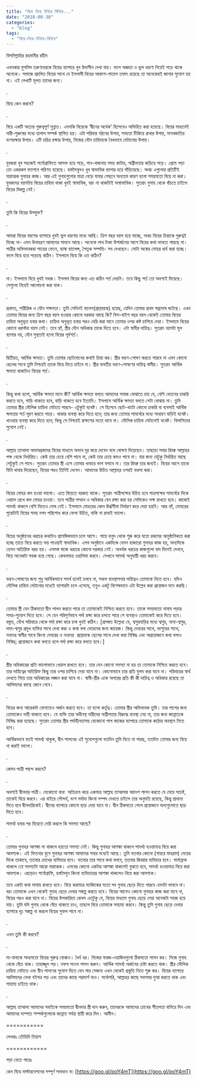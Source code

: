 ```yaml
---
title: "বিয়ে নিয়ে ইনিয়ে বিনিয়ে..."
date: "2018-08-30"
categories: 
  - "blog"
tags: 
  - "বিয়ে-নিয়ে-ইনিয়ে-বিনিয়ে"
---
```


বিসমিল্লাহির রহমানীর রহীম

এখনকার মুসলিম তরুণদেরকে বিয়ের ব্যাপারে খুব উদাসীন দেখা যায়। ফলে অজ্ঞতা ও ভুল ধারণা নিয়েই পড়ে থাকে অনেকে। সমাজে প্রচলিত বিয়ের সাথে যে ইসলামী বিয়ের আকাশ-পাতাল তফাৎ রয়েছে তা অনেকেরই জানার সুযোগ হয় না। এই লেখাটি মূলত তাদের জন্য।

.

বিয়ে কেন করবে?

.

বিয়ে একটি অত্যন্ত গুরুত্বপূর্ণ সুন্নাত। এমনকি বিয়েকে ‘দ্বীনের অর্ধেক’ হিসেবেও অভিহিত করা হয়েছে। বিয়ের মাধ্যমেই নারী-পুরুষের মধ্যে হালাল সম্পর্ক স্থাপিত হয়। এটা পরিবার গঠনের উপায়, সভ্যতা টিকিয়ে রাখার উপায়, মানবজাতির বংশরক্ষার উপায়। এটি চরিত্র রক্ষার উপায়, নিজের যৌন চাহিদাকে বৈধভাবে মেটানোর উপায়।

.

যুবকরা খুব সহজেই পর্নোগ্রাফিতে আসক্ত হয়ে পড়ে, গান-বাজনায় সময় কাটায়, অশ্লীলতায় জড়িয়ে পড়ে। প্রেমে পড়া তো একরকম ফ্যাশনে পরিণত হয়েছে। হস্তমৈথুনও খুব স্বাভাবিক ব্যাপার হয়ে দাঁড়িয়েছে। অথচ এগুলোর প্রতিটিই মারাত্মক গুনাহর কাজ। আর এই গুনাহগুলোর মাত্রা বেড়ে যাবার পেছনে অন্যতম কারণ হলো সময়মতো বিয়ে না করা। যুবকদের বয়সটায় বিয়ের চাহিদা থাকা খুবই স্বাভাবিক, বরং না থাকাটাই অস্বাভাবিক। সুতরাং গুনাহ থেকে বাঁচতে চাইলে বিয়ের বিকল্প নেই।

.

তুমি কি বিয়ের উপযুক্ত?

.

আমরা বিয়ের বয়সের ব্যাপারে খুবই ভুল ধারণার মধ্যে আছি। ত্রিশ বছর বয়স হয়ে যাচ্ছে, অথচ বিয়ের চিন্তাকে গুরুত্বই দিচ্ছে না- এমন উদাহরণ আমাদের সামনে আছে। অনেকে লাখ টাকা উপার্জনের আগে বিয়ের কথা ভাবতে পারছে না। পাত্রীর অভিভাবকরা পাত্রের বেতন, ব্যাঙ্ক ব্যালেন্স, পৈতৃক সম্পত্তি- সব দেখছেন। মোটা অঙ্কের মোহর ধার্য করা হচ্ছে। ফলে বিয়ে হয়ে পড়েছে কঠিন। ইসলামে বিয়ে কি এত কঠিন?

.

না। ইসলামে বিয়ে খুবই সহজ। ইসলাম বিয়ের জন্য এত কঠিন শর্ত দেয়নি। তবে কিছু শর্ত তো অবশ্যই দিয়েছে। সেগুলো নিয়েই আলোচনা করা যাক।

.

প্রথমত, শারীরিক ও যৌন সক্ষমতা। তুমি সেদিনই বালেগ(প্রাপ্তবয়স্ক) হয়েছ, যেদিন তোমার প্রথম স্বপ্নদোষ ঘটেছে। এখন তোমার বিয়ের জন্য ত্রিশ বছর বয়স হওয়ার কোনো দরকার আছে কি? বিশ-বাইশ বছর বয়স থেকেই তোমার বিয়ের চাহিদা অনুভূত হবার কথা। চাহিদা অনুভূত হবার পরও দেরি করা মানে তোমার ওপর কষ্ট চাপিয়ে দেয়া। ইসলামে বিয়ের কোনো ধরাবাঁধা বয়স নেই। তবে হ্যাঁ, স্ত্রীর যৌন অধিকার তাকে দিতে হবে। এটা স্বামীর দায়িত্ব। সুতরাং বয়সটা মূল ব্যাপার নয়, যৌন সুস্থতাই হলো বিয়ের পূর্বশর্ত।

.

দ্বিতীয়ত, আর্থিক ক্ষমতা। তুমি তোমার ছোটবোনের কথাই চিন্তা কর। স্ত্রীর ভরণ-পোষণ করতে পারবে না এমন কোনো ছেলের সাথে তুমি নিশ্চয়ই তাকে বিয়ে দিতে চাইবে না। স্ত্রীর যাবতীয় ভরণ-পোষণের দায়িত্ব স্বামীর। সুতরাং আর্থিক ক্ষমতা থাকাটাও বিয়ের শর্ত।

.

কিন্তু কথা হলো, আর্থিক ক্ষমতা মানে কী? আর্থিক ক্ষমতা বলতে আমাদের সমাজ বোঝাতে চায় যে, বেশি বেতনের চাকরি করতে হবে, গাড়ি থাকতে হবে, বাড়ি থাকতে হবে ইত্যাদি। ইসলামে আর্থিক ক্ষমতা বলতে সেটা বোঝায় না। তুমি তোমার স্ত্রীর মৌলিক চাহিদা মেটাতে পারবে- এটুকুই যথেষ্ট। সে হিসেবে ছোট-খাটো কোনো চাকরি বা ব্যবসাই আর্থিক ক্ষমতার শর্ত পূরণ করতে পারে। থাকার ব্যবস্থা করে দিতে হবে; তার জন্য তোমার সামর্থ্যের মধ্যে সাধারণ বাড়িই যথেষ্ট। খাওয়ার ব্যবস্থা করে দিতে হবে; কিন্তু সে নিশ্চয়ই রাক্ষসের মতো খাবে না। মৌলিক চাহিদা মেটানোই যথেষ্ট। বিলাসিতার সুযোগ নেই।

.

আল্লাহ তাআলা অভাবগ্রস্তদের বিয়ের মাধ্যমে অভাব দূর করে দেবেন বলে ঘোষণা দিয়েছেন। তাছাড়া সবার রিযক্ব আল্লাহর পক্ষ থেকে নির্ধারিত। কেউ তার চেয়ে বেশি পাবে না, কেউ তার চেয়ে কমও পাবে না। যার জন্য যেটুকু নির্ধারিত আছে সেটুকুই সে পাবে। সুতরাং তোমার স্ত্রী এসে তোমার খাবারে ভাগ বসাবে না। তার রিযক্ব তার জন্যই। বিয়ের আগে তাকে যিনি খাবার দিয়েছেন, বিয়ের পরও তিনিই দেবেন। আমাদের উচিত আল্লাহর ওপরই ভরসা করা।

.

বিয়ের মোহর কম হওয়া ভালো। এতে বিয়েতে বরকত থাকে। সুতরাং পাত্রীপক্ষের উচিত হবে পাত্রপক্ষের সামর্থ্যের দিকে খেয়াল রেখে কম মোহর চাওয়া। তবে পাত্রীর সম্মান ও অধিকার যেন রক্ষা করা হয় সেদিকেও লক্ষ রাখতে হবে। কাজেই সামর্থ্য থাকলে বেশি দিতেও দোষ নেই। ইসলামে মোহরের কোন ঊর্ব্ধসীমা নির্ধারণ করে দেয়া হয়নি। আর হ্যাঁ, মোহরের পুরোটাই বিয়ের সময় নগদ পরিশোধ করে ফেলা উচিত, বাকি না রাখাই ভালো।

.

বিয়ের অনুষ্ঠানের খরচের কথাটাও প্রাসঙ্গিকভাবে চলে আসে। গায়ে হলুদ থেকে শুরু করে যতো রকমের আনুষ্ঠানিকতা করা হচ্ছে তাতে বিয়ে করতে ভয় পাওয়াই স্বাভাবিক। এসব অনুষ্ঠানে একদিকে যেমন হাজারো গুনাহর কাজ হয়, অন্যদিকে তেমন অতিরিক্ত খরচ হয়। এসমস্ত বাজে খরচের কোনো দরকার নেই। অনর্থক খরচের কাজগুলো বাদ দিলেই দেখবে, বিয়ে অনেকটা সহজ হয়ে গেছে। কেবলমাত্র ওয়ালিমা করবে। সেখানে সামর্থ্য অনুযায়ী খরচ করবে।

.

ভরণ-পোষণের জন্য শুধু আর্থিকভাবে সমর্থ হলেই চলবে না, সকল ব্যবস্থাপনার দায়িত্বও তোমাকে নিতে হবে। যদিও মৌলিক চাহিদা মেটানোর মধ্যেই ব্যাপারটা চলে এসেছে, তবুও একটু বিশেষভাবে এটা উল্লেখ করা প্রয়োজন মনে করছি।

.

তোমার স্ত্রী যেন ঠিকমতো দ্বীন পালন করতে পারে তা তোমাকেই নিশ্চিত করতে হবে। তাকে সময়মতো নামায পড়ার সময়-সুযোগ দিতে হবে। সে যেন পরিপূর্ণভাবে পর্দা রক্ষা করে চলতে পারে সে ব্যবস্থাও তোমাকেই করে দিতে হবে। বস্তুত, যৌথ পরিবারে থেকে পর্দা রক্ষা করে চলা খুবই কঠিন। \[প্রসঙ্গত উল্লেখ্য যে, শ্বশুরবাড়ির মধ্যে শ্বশুর, নানা-শ্বশুর, দাদা-শ্বশুর প্রমুখ ব্যক্তির সাথে দেখা করা ও কথা বলা মেয়েদের জন্য জায়েজ। কিন্তু দেবরের সাথে, ভাশুরের সাথে, ননদের স্বামীর সাথে কিংবা দেবরের ও ননদের  প্রাপ্তবয়স্ক ছেলের সাথে দেখা করা নিষিদ্ধ এবং অপ্রয়োজনে কথা বলাও নিষিদ্ধ; প্রয়োজনে কথা বলতে হলে পর্দা রক্ষা করে বলতে হবে।\]

.

স্ত্রীর অধিকারের প্রতি ভালোভাবে খেয়াল রাখতে হবে। তার যেন কোনো সমস্যা না হয় তা তোমাকে নিশ্চিত করতে হবে। তার দায়িত্বের অতিরিক্ত কিছু তার ওপর চাপিয়ে দেয়া যাবে না। কোনোভাবে তার প্রতি যুলম করা যাবে না। পরিবারের স্বার্থ দেখতে গিয়ে তার অধিকারের লঙ্ঘন করা যাবে না। স্বামী-স্ত্রীর একে অপরের প্রতি কী কী দায়িত্ব ও অধিকার রয়েছে তা আলিমদের কাছে জেনে নেবে।

.

বিয়ের জন্য আরেকটা যোগ্যতাও অর্জন করতে হবে। তা হলো কর্তৃত্ব। তোমার স্ত্রীর অভিভাবক তুমি। তার পাপের জন্য তোমাকেও দায়ী থাকতে হবে। যে ব্যক্তি তার অধীনস্থ নারীদের অশ্লীলতার বিরুদ্ধে ব্যবস্থা নেয় না, তার জন্য জান্নাতকে নিষিদ্ধ করা হয়েছে। সুতরাং তোমার স্ত্রীর পর্দাহীনতাসহ যেকোনো পাপ কাজের ব্যাপারে তোমাকে কঠোর অবস্থান নিতে হবে।

আর্থিকভাবে যতই সামর্থ্য থাকুক, দ্বীন পালনের এই সুযোগগুলো যতদিন তুমি দিতে না পারছ, ততদিন তোমার জন্য বিয়ে না করাই ভালো।

.

কেমন পাত্রী পছন্দ করবে?

.

অবশ্যই দ্বীনদার পাত্রী। যেকোনো বাধা  অতিক্রম করে একমাত্র আল্লাহ তাআলার আদেশ পালন করতে যে মেয়ে সচেষ্ট, তাকেই বিয়ে করবে। এর বাইরে সৌন্দর্য, বংশ মর্যাদা কিংবা সম্পদ দেখতে চাইলে তার অনুমতি রয়েছে, কিন্তু প্রাধান্য দিতে হবে দ্বীনদারিকেই। দ্বীনের ব্যাপারে কোনো ছাড় দেয়া যাবে না। দ্বীন ঠিকমতো পেলে প্রয়োজনে অন্যগুলোতে ছাড় দিতে হবে।

সামর্থ্য হবার পর বিয়েতে দেরি করলে কি সমস্যা আছে?

.

তোমার গুনাহর আশঙ্কা না থাকলে হয়তো সমস্যা নেই। কিন্তু গুনাহর আশঙ্কা থাকলে সামর্থ্য হওয়ামাত্র বিয়ে করা আবশ্যক। এই ফিতনার যুগে গুনাহর আশঙ্কা আমাদের সবার মধ্যেই আছে। তুমি যতবার কোনো (গায়রে মাহরাম) মেয়ের দিকে তাকাবে, ততবার চোখের ব্যভিচার হবে। যতবার তার সাথে কথা বলবে, ততবার জিহ্বার ব্যভিচার হবে। গার্লফ্রেন্ড থাকলে তো সমস্যাটা আরো মারাত্মক। এসবের কোনো একটার আশঙ্কা থাকলেই বুঝতে হবে, সামর্থ্য হওয়ামাত্র বিয়ে করা আবশ্যক। এছাড়াও পর্নোগ্রাফি, হস্তমৈথুন কিংবা ব্যভিচারের আশঙ্কা থাকলেও বিয়ে করা আবশ্যক।

তবে একটা কথা মাথায় রাখতে হবে। বিয়ে করামাত্র ম্যাজিকের মতো সব গুনাহ ছেড়ে দিতে পারবে এমনটা ভাববে না। বরং তোমাকে এখন থেকেই গুনাহ ছেড়ে দেবার সঙ্কল্প করতে হবে। বিয়ের আগেও কোনো গুনাহর কাজ করা যাবে না, বিয়ের পরও করা যাবে না। বিয়ের উপকারিতা কেবল এতটুকু যে, বিয়ের মাধ্যমে গুনাহ ছেড়ে দেয়া অনেকটা সহজ হয়ে যায়। তুমি যদি গুনাহ থেকে বেঁচে থাকতে চাও, তাহলে বিয়ে তোমাকে সাহায্য করবে। কিন্তু তুমি গুনাহ ছেড়ে দেবার ব্যাপারে দৃঢ় সঙ্কল্প না করলে বিয়ের সুফল পাবে না।

.

এখন তুমি কী করবে?

.

মা-বাবাকে সাধ্যমতো বিয়ের গুরুত্ব বোঝাও। ধৈর্য ধর। নিজের ফরজ-ওয়াজিবগুলো ঠিকমতো পালন কর। নিজে গুনাহ থেকে বেঁচে থাক। তাহাজ্জুদ পড়। নফল সাওম পালন করুন। আর্থিক সামর্থ্য অর্জনের চেষ্টা করতে থাক। স্ত্রীর মৌলিক চাহিদা মেটাতে এবং দ্বীন পালনের সুযোগ দিতে যেন পার সেজন্য এখন থেকেই প্রস্তুতি নিতে শুরু কর। বিয়ের ব্যাপারে আলিমদের লেখা বইপত্র পড় এবং তাদের কাছে পরামর্শ নাও। সর্বোপরি, আল্লাহর কাছে সবসময় দুআ করতে থাক এবং সাহায্য চাইতে থাক।

.

আল্লাহ তাআলা আমাদের সবাইকে সময়মতো দ্বীনদার স্ত্রী দান করুন, তাদেরকে আমাদের চোখের শীতলতা বানিয়ে দিন এবং আমাদের দাম্পত্য সম্পর্কগুলোকে জান্নাত পর্যন্ত স্থায়ী করে দিন। আমীন।

\===========

লেখকঃ তৌহিদি তিয়াস

\============

পড়া যেতে পারেঃ

কেন বিয়ে মাস্টারবেশনের সম্পূর্ণ সমাধান না: [https://goo.gl/poY4mT](https://goo.gl/poY4mT)
